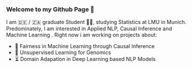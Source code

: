 ### Welcome to my Github Page 👋

I am :de: / :south_africa: graduate Student :man_student:, studying Statistics at LMU in Munich. 
Predominately, I am interested in Applied NLP, Causal Inference and Machine Learning .
Right now i am working on projects about: 

* :mount_fuji: Fairness in Machine Learning through Causal Inference 
* :mouse2: Unsupervised Learning for Genomics 
* :hourglass_flowing_sand: Domain Adapation in Deep Learning based NLP Models

<!--
**danielsaggau/danielsaggau** is a ✨ _special_ ✨ repository because its `README.md` (this file) appears on your GitHub profile.

